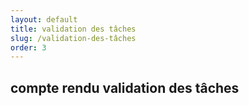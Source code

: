 ```yaml
---
layout: default
title: validation des tâches
slug: /validation-des-tâches
order: 3
---
```


<!-- new slide -->

## compte rendu validation des tâches